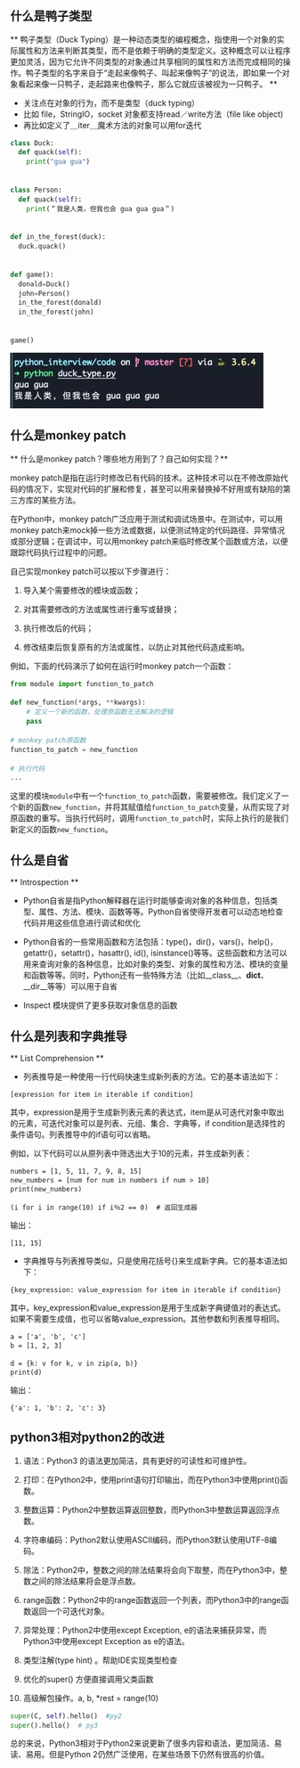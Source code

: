 # 

## 什么是鸭子类型

** 鸭子类型（Duck Typing）是一种动态类型的编程概念，指使用一个对象的实际属性和方法来判断其类型，而不是依赖于明确的类型定义。这种概念可以让程序更加灵活，因为它允许不同类型的对象通过共享相同的属性和方法而完成相同的操作。鸭子类型的名字来自于“走起来像鸭子、叫起来像鸭子”的说法，即如果一个对象看起来像一只鸭子，走起路来也像鸭子，那么它就应该被视为一只鸭子。 **

- 关注点在对象的行为，而不是类型（duck typing）
- 比如 file，StringIO，socket 对象都支持read／write方法（file like object)
- 再比如定义了＿iter＿魔术方法的对象可以用for迭代

```python
class Duck:
  def quack(self):
    print("gua gua")


class Person:
  def quack(self):
    print(＂我是人类，但我也会 gua gua gua＂)


def in_the_forest(duck):
  duck.quack()


def game():
  donald=Duck()
  john=Person()
  in_the_forest(donald)
  in_the_forest(john)


game()
```

![Screenshot](img/2023-03-30_02-30.jpg)


## 什么是monkey patch

** 什么是monkey patch？哪些地方用到了？自己如何实现？**

monkey patch是指在运行时修改已有代码的技术。这种技术可以在不修改原始代码的情况下，实现对代码的扩展和修复，甚至可以用来替换掉不好用或有缺陷的第三方库的某些方法。

在Python中，monkey patch广泛应用于测试和调试场景中。在测试中，可以用monkey patch来mock掉一些方法或数据，以便测试特定的代码路径、异常情况或部分逻辑；在调试中，可以用monkey patch来临时修改某个函数或方法，以便跟踪代码执行过程中的问题。

自己实现monkey patch可以按以下步骤进行：

1. 导入某个需要修改的模块或函数；

2. 对其需要修改的方法或属性进行重写或替换；

3. 执行修改后的代码；

4. 修改结束后恢复原有的方法或属性，以防止对其他代码造成影响。

例如，下面的代码演示了如何在运行时monkey patch一个函数：

```python
from module import function_to_patch

def new_function(*args, **kwargs):
    # 定义一个新的函数，处理原函数无法解决的逻辑
    pass

# monkey patch原函数
function_to_patch = new_function

# 执行代码
...
```

这里的模块`module`中有一个`function_to_patch`函数，需要被修改。我们定义了一个新的函数`new_function`，并将其赋值给`function_to_patch`变量，从而实现了对原函数的重写。当执行代码时，调用`function_to_patch`时，实际上执行的是我们新定义的函数`new_function`。


## 什么是自省

** Introspection **

- Python自省是指Python解释器在运行时能够查询对象的各种信息，包括类型、属性、方法、模块、函数等等。Python自省使得开发者可以动态地检查代码并用这些信息进行调试和优化

- Python自省的一些常用函数和方法包括：type()，dir()，vars()，help()，getattr()，setattr()，hasattr(), id(), isinstance()等等。这些函数和方法可以用来查询对象的各种信息，比如对象的类型、对象的属性和方法、模块的变量和函数等等。同时，Python还有一些特殊方法（比如__class__、__dict__、__dir__等等）可以用于自省

- Inspect 模块提供了更多获取对象信息的函数


## 什么是列表和字典推导

** List Comprehension **

- 列表推导是一种使用一行代码快速生成新列表的方法。它的基本语法如下：

```
[expression for item in iterable if condition]
```

其中，expression是用于生成新列表元素的表达式，item是从可迭代对象中取出的元素，可迭代对象可以是列表、元组、集合、字典等，if condition是选择性的条件语句。列表推导中的if语句可以省略。

例如，以下代码可以从原列表中筛选出大于10的元素，并生成新列表：

```
numbers = [1, 5, 11, 7, 9, 8, 15]
new_numbers = [num for num in numbers if num > 10]
print(new_numbers)

(i for i in range(10) if i％2 == 0)  # 返回生成器
```

输出：

```
[11, 15]
```

- 字典推导与列表推导类似，只是使用花括号{}来生成新字典。它的基本语法如下：

```
{key_expression: value_expression for item in iterable if condition}
```

其中，key_expression和value_expression是用于生成新字典键值对的表达式。如果不需要生成值，也可以省略value_expression。其他参数和列表推导相同。

```
a = ['a', 'b', 'c']
b = [1, 2, 3]

d = {k: v for k, v in zip(a, b)}
print(d)
```

输出：

```
{'a': 1, 'b': 2, 'c': 3}
```


## python3相对python2的改进

1. 语法：Python3 的语法更加简洁，具有更好的可读性和可维护性。

2. 打印：在Python2中，使用print语句打印输出，而在Python3中使用print()函数。

3. 整数运算：Python2中整数运算返回整数，而Python3中整数运算返回浮点数。

4. 字符串编码：Python2默认使用ASCII编码，而Python3默认使用UTF-8编码。

5. 除法：Python2中，整数之间的除法结果将会向下取整，而在Python3中，整数之间的除法结果将会是浮点数。

6. range函数：Python2中的range函数返回一个列表，而Python3中的range函数返回一个可迭代对象。

7. 异常处理：Python2中使用except Exception, e的语法来捕获异常，而Python3中使用except Exception as e的语法。

8. 类型注解(type hint) 。帮助IDE实现类型检查

9. 优化的super() 方便直接调用父类函数

10. 高级解包操作。a, b, *rest = range(10)
```python
super(C, self).hello()  #py2
super().hello()  # py3
```

总的来说，Python3相对于Python2来说更新了很多内容和语法，更加简洁、易读、易用。但是Python 2仍然广泛使用，在某些场景下仍然有很高的价值。
